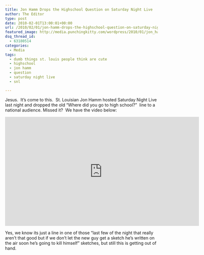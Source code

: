 ```yaml
---
title: Jon Hamm Drops the Highschool Question on Saturday Night Live
author: The Editor
type: post
date: 2010-02-01T13:00:01+00:00
url: /2010/02/01/jon-hamm-drops-the-highschool-question-on-saturday-night-live/
featured_image: http://media.punchingkitty.com/wordpress/2010/01/jon_hamm_snl.jpg
dsq_thread_id:
  - 63180514
categories:
  - Media
tags:
  - dumb things st. louis people think are cute
  - highschool
  - jon hamm
  - question
  - saturday night live
  - snl

---
```

Jesus.  It&#8217;s come to this.  St. Louisian Jon Hamm hosted Saturday Night Live last night and dropped the old &#8220;Where did you go to high school?&#8221;  line to a national audience. Missed it?  We have the video below:

<div class="embed-vimeo" style="text-align: center;">
  <iframe src="https://player.vimeo.com/video/9120109" width="640" height="360" frameborder="0" webkitallowfullscreen mozallowfullscreen allowfullscreen></iframe>
</div>

Yes, we know its just a line in one of those &#8220;last few of the night that really aren&#8217;t that good but if we don&#8217;t let the new guy get a sketch he&#8217;s written on the air soon he&#8217;s going to kill himself&#8221; sketches, but still this is getting out of hand.